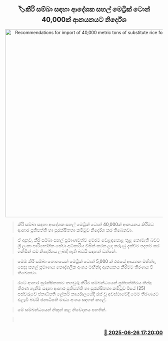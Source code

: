 <p align='center'><b><h2 align='center' title='Recommendations for import of 40,000 metric tons of substitute rice for Kiri Samba'>🏷කීරි සම්බා සඳහා ආදේශක සහල් මෙට්‍රික් ටොන් 40,000ක් ආනයනයට නිර්දේශ</h2></b></p>
<p align='center'><img src='https://helakuru.sgp1.cdn.digitaloceanspaces.com/esana/images/lib/ricenew[1].jpg' width='600' alt='Recommendations for import of 40,000 metric tons of substitute rice for Kiri Samba'></p>

> කීරි සම්බා සඳහා ආදේශක සහල් මෙට්‍රික් ටොන් 40,000ක් ආනයනය කිරීමට ආහාර ප්‍රතිපත්ති හා සුරක්ෂිතතා කමිටුව නිර්දේශ කර තිබෙනවා.

> ඒ අනුව, කීරි සම්බා සහල් ප්‍රමාණවත්ව මෙරට වෙළඳපොළ තුළ නොමැති බවට ශ්‍රී ලංකා පාරිභෝගික සේවා අධිකාරිය විසින් කරන ලද කරුණු දැක්වීම පදනම් කර ගනිමින් එම නිර්දේශය ලබාදී ඇති බවයි සඳහන් වන්නේ.

> මෙම කීරි සම්බා තොගයෙන් මෙට්‍රික් ටොන් 5,000 ක් රජයේ ආයතන මඟින්ද, සෙසු සහල් ප්‍රමාණය පෞද්ගලික අංශය මඟින්ද ආනයනය කිරීමට තීරණය වී තිබෙනවා.

> රටේ ආහාර සුරක්ෂිතතාව තහවුරු කිරීම සම්බන්ධයෙන් ප්‍රතිපත්තිමය තීන්දු තීරණ ගැනීම සඳහා ආහාර ප්‍රතිපත්ති හා සුරක්ෂිතතා කමිටුව ඊයේ (25) පස්වරුවේ ජනාධිපති ලේකම් කාර්යාලයේදී රැස් වූ අවස්ථාවේදී මෙම තීරණයට එළැඹි බවයි ජනාධිපති මාධ්‍ය අංශය සඳහන් කළේ.

> මේ සම්බන්ධයෙන් නිකුත් කළ නිවේදනය පහතින්.

>  



<h3 align='right'><a href='https://www.helakuru.lk/esana/p/111385/'>📅 2025-06-26 17:20:00</a></h3>
